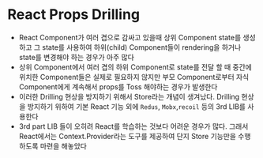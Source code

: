 # React Props Drilling

- React Component가 여러 겹으로 감싸고 있을때 상위 Component state를 생성하고 그 state를 사용하여 하위(child) Component들이 rendering을 하거나 state를 변경해야 하는 경우가 아주 많다
- 상위 Component에서 여러 겹의 하위 Component로 state를 전달 할 때 중간에 위치한 Component들은 실제로 필요하지 않지만 부모 Component로부터 자식 Component에게 계속해서 props를 Toss 해야하는 경우가 발생한다
- 이러한 Drilling 현상을 방지하기 위해서 Store라는 개념이 생겨났다. Drilling 현상을 방지하기 위하여 기본 React 기능 외에 `Redus`, `Mobx`,`recoil` 등의 3rd LIB를 사용한다
- 3rd part LIB 들이 오히려 React를 학습하는 것보다 어려운 경우가 많다. 그래서 React에서는 Context.Provider라는 도구를 제공하여 단지 Store 기능만을 수행하도록 마련을 해놓았다
